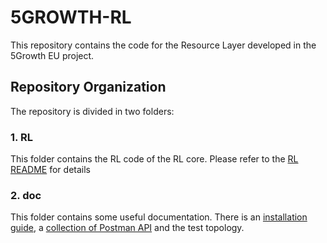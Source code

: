 # 5GROWTH-RL
This repository contains the code for the Resource Layer developed in the 5Growth EU project.

## Repository Organization
The repository is divided in two folders:

### 1. RL 
This folder contains the RL code of the RL core. Please refer to the [RL README](rl/README.md) for details

### 2. doc
This folder contains some useful documentation. There is an [installation guide](doc/INSTALL.rtf), a [collection of Postman API](doc/postman_collections/rl.postman_collection.json) and the test topology.


